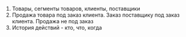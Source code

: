 1) Товары, сегменты товаров, клиенты, поставщики
2) Продажа товара под заказ клиента. Заказ поставщику под заказ клиента. Продажа не под заказ
3) История действий - кто, что, когда
